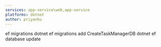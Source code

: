 ```yaml
---
services: app-service\web,app-service
platforms: dotnet
author: priyanku
---
```

ef migrations
dotnet ef migrations add CreateTaskManagerDB
dotnet ef database update